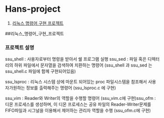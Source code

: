 # Hans-project
1. [리눅스 명령어 구현 프로젝트](#리눅스_명령어_구현_프로젝트)



##리눅스_명령어_구현_프로젝트
### 프로젝트 설명
ssu_shell : 사용자로부터 명령을 받아서 쉘 프로그램 실행
ssu_sed : 파일 혹은 디렉터리의 하위 파일에서 문자열을 검색하여 치환하는 명령어
(ssu_shell 과 ssu_sed 는 ssu_shell.c 파일에 함께 구현되어있음)

ssu_lsproc : 리눅스 시스템 상에 마운트 되어있는 proc 파일시스템을 참조해서 사용자가원하는 정보를 출력해주는 명령어 (ssu_lsproc.c 에 구현)

ssu_vim : Reader와 Writer의 역할을 수행할 명령어 (ssu_vim.c에 구현)ssu_ofm : 디몬 프로세스를 생성하며, 이 디몬 프로세스는 공유 파일의 Reader-Writer문제를FIFO파일과 시그널을 이용해서 제어하는 관리자 역할을 수행 (ssu_ofm.c에 구현)

